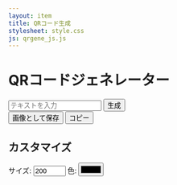```yaml
---
layout: item
title: QRコード生成
stylesheet: style.css
js: qrgene_js.js
---
```

<div class="container">
    <h1>QRコードジェネレーター</h1>
    <input type="text" id="text-input" placeholder="テキストを入力">
    <button id="generate-btn">生成</button>
    <div id="qrcode"></div>
    <button id="download-btn">画像として保存</button>
    <button id="copy-btn">コピー</button>
    <h2>カスタマイズ</h2>
    <label>サイズ: <input type="number" id="size-input" value="200" min="100" max="500"></label>
    <label>色: <input type="color" id="color-input" value="#000000"></label>
</div>